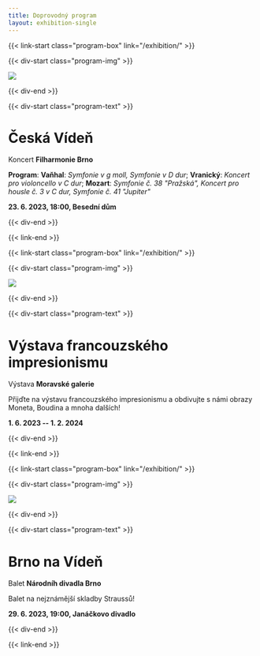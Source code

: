 ```yaml
---
title: Doprovodný program
layout: exhibition-single
---
```

{{< link-start class="program-box" link="/exhibition/" >}}

{{< div-start class="program-img" >}}

![](/imgs/program1.png)

{{< div-end >}}

{{< div-start class="program-text" >}}

# Česká Vídeň

Koncert **Filharmonie Brno**

**Program**: **Vaňhal**: *Symfonie v g moll, Symfonie v D dur*; **Vranický**: *Koncert pro violoncello v C dur*; **Mozart**: *Symfonie č. 38 "Pražská", Koncert pro housle č. 3 v C dur, Symfonie č. 41 "Jupiter"*

**23. 6. 2023, 18:00, Besední dům**

{{< div-end >}}

{{< link-end >}}

{{< link-start class="program-box" link="/exhibition/" >}}

{{< div-start class="program-img" >}}

![](/imgs/program2.png)

{{< div-end >}}

{{< div-start class="program-text" >}}

# Výstava francouzského impresionismu

Výstava **Moravské galerie**

Přijďte na výstavu francouzského impresionismu a obdivujte s námi obrazy Moneta, Boudina a mnoha dalších!

**1. 6. 2023 -- 1. 2. 2024**

{{< div-end >}}

{{< link-end >}}

{{< link-start class="program-box" link="/exhibition/" >}}

{{< div-start class="program-img" >}}

![](/imgs/program3.png)

{{< div-end >}}

{{< div-start class="program-text" >}}

# Brno na Vídeň

Balet **Národníh divadla Brno**

Balet na nejznámější skladby Straussů!

**29. 6. 2023, 19:00, Janáčkovo divadlo**

{{< div-end >}}

{{< link-end >}}